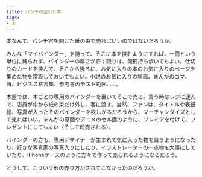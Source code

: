 ```yaml
---
title: パンチの空いた本
tags:
- 本
---
```


本なんて、パンチ穴を開けた紙の束で売ればいいのではないだろうか。

みんな「マイバインダー」を持って、そこに本を挟むようにすれば、一冊という単位に縛られず、バインダーの厚さが許す限りは、何冊持ち歩いてもよい。仕切りのカードを挟んで、そこから後ろに、お気に入りの本のお気に入りのページを集めた物を常設しておいてもよい。小説のお気に入りの場面、まんがのコマ、詩、ビジネス格言集、参考書のテスト範囲&hellip;&hellip;。

本屋では、本ごとの専用のバインダーを置いてそこで売る。買う時はレジに運んで、店員が中から紙の束だけ外し、客に渡す。当然、ファンは、タイトルや表紙絵、写真が入ったそのバインダーを欲しがるだろうから、マーチャンダイズとして売ればいい。まんがの原画やアニメのセル画のように、プレミアを付けて、プレゼントにしてもよい（そして転売される）。

バインダーの方も、専用デザイナーが生まれて気に入った物を買うようになったり、好きな写真家の写真入りにしたり、イラストレーターの一点物を大事にしていたり、iPhoneケースのように方々で作って売られるようになるだろう。

どうして、こういう形の売り方がされてこなかったのだろうか。
